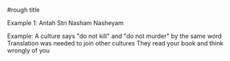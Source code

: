 #rough title

Example 1: Antah Stri Nasham Nasheyam

Example:
A culture says "do not kill" and "do not murder" by the same word
Translation was needed to join other cultures
They read your book and think wrongly of you